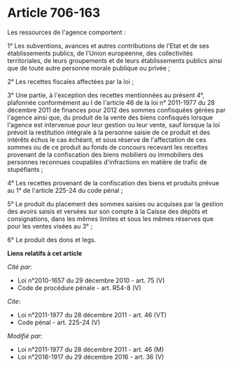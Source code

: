 # Article 706-163

Les ressources de l'agence comportent : 

1° Les subventions, avances et autres contributions de l'Etat et de ses établissements publics, de l'Union européenne, des
collectivités territoriales, de leurs groupements et de leurs établissements publics ainsi que de toute autre personne morale
publique ou privée ; 

2° Les recettes fiscales affectées par la loi ; 

3° Une partie, à l'exception des recettes mentionnées au présent 4°, plafonnée conformément au I de l'article 46 de la loi n°
2011-1977 du 28 décembre 2011 de finances pour 2012 des sommes confisquées gérées par l'agence ainsi que, du produit de la
vente des biens confisqués lorsque l'agence est intervenue pour leur gestion ou leur vente, sauf lorsque la loi prévoit la
restitution intégrale à la personne saisie de ce produit et des intérêts échus le cas échéant, et sous réserve de
l'affectation de ces sommes ou de ce produit au fonds de concours recevant les recettes provenant de la confiscation des
biens mobiliers ou immobiliers des personnes reconnues coupables d'infractions en matière de trafic de stupéfiants ; 

4° Les recettes provenant de la confiscation des biens et produits prévue au 1° de l'article 225-24 du code pénal ; 

5° Le produit du placement des sommes saisies ou acquises par la gestion des avoirs saisis et versées sur son compte à la
Caisse des dépôts et consignations, dans les mêmes limites et sous les mêmes réserves que pour les ventes visées au 3° ; 

6° Le produit des dons et legs.

**Liens relatifs à cet article**

_Cité par_:

  - Loi n°2010-1657 du 29 décembre 2010 - art. 75 (V)
  - Code de procédure pénale - art. R54-8 (V)

_Cite_:

  - Loi n°2011-1977 du 28 décembre 2011 - art. 46 (VT)
  - Code pénal - art. 225-24 (V)

_Modifié par_:

  - Loi n°2011-1977 du 28 décembre 2011 - art. 46 (M)
  - Loi n°2016-1917 du 29 décembre 2016 - art. 36 (V)

